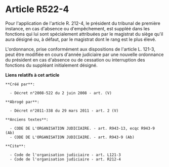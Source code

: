 # Article R522-4

Pour l'application de l'article R. 212-4, le président du tribunal de première instance, en cas d'absence ou d'empêchement,
est suppléé dans les fonctions qui lui sont spécialement attribuées par le magistrat du siège qu'il aura désigné ou, à
défaut, par le magistrat dont le rang est le plus élevé.

L'ordonnance, prise conformément aux dispositions de l'article L. 121-3, peut être modifiée en cours d'année judiciaire par
une nouvelle ordonnance du président en cas d'absence ou de cessation ou interruption des fonctions du suppléant initialement
désigné.

**Liens relatifs à cet article**

	**Créé par**:

	  - Décret n°2008-522 du 2 juin 2008 - art. (V)

	**Abrogé par**:

	  - Décret n°2011-338 du 29 mars 2011 - art. 2 (V)

	**Anciens textes**:

	  - CODE DE L'ORGANISATION JUDICIAIRE. - art. R943-13, ecqc R943-9 (Ab)
	  - CODE DE L'ORGANISATION JUDICIAIRE. - art. R943-9 (Ab)

	**Cite**:

	  - Code de l'organisation judiciaire - art. L121-3
	  - Code de l'organisation judiciaire - art. R212-4
